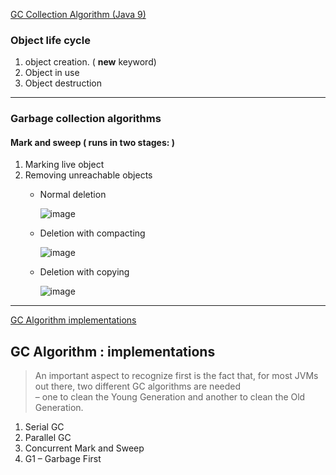 [GC Collection Algorithm (Java 9)](https://howtodoinjava.com/java/garbage-collection/all-garbage-collection-algorithms/)

### Object life cycle
1. object creation.  ( **new** keyword)
2. Object in use  
3. Object destruction


---
### Garbage collection algorithms

####  Mark and sweep ( runs in two stages: )

1. Marking live object 
2. Removing unreachable objects
    - Normal deletion
    
        ![image](https://user-images.githubusercontent.com/46278436/195804300-8224b997-4ca7-4d67-99e4-7ecb514090ca.png)


    - Deletion with compacting
    
        ![image](https://user-images.githubusercontent.com/46278436/195804478-93e21002-3c23-4c2d-b25f-3f60bcbb24e2.png)

    - Deletion with copying
    
       ![image](https://user-images.githubusercontent.com/46278436/195804535-f9844794-c36a-40f7-9b26-ced096616656.png)


---
[GC Algorithm implementations](https://plumbr.io/handbook/garbage-collection-algorithms-implementations)

## GC Algorithm : implementations

> An important aspect to recognize first is the fact that, for most JVMs out there, two different GC algorithms are needed <br>
> – one to clean the Young Generation and another to clean the Old Generation.


1. Serial GC
2. Parallel GC
3. Concurrent Mark and Sweep
4. G1 – Garbage First
